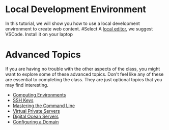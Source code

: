 # Local Development Environment
In this tutorial, we will show you how to use a local development environment to create web content.
#Select A [local editor](computingEnvironments.md), we suggest VSCode.  Install it on your laptop

# Advanced Topics
If you are having no trouble with the other aspects of the class, you might want to explore some of these advanced topics.  Don't feel like any of these are essential to completing the class.  They are just optional topics that you may find interesting.
- [Computing Environments](computingEnvironments.md)
- [SSH Keys](ssh.md)
- [Mastering the Command Line](commandLine.md)
- [Virtual Private Servers](virtual.md)
- [Digital Ocean Servers](digocean.md)
- [Configuring a Domain](dns.md)
